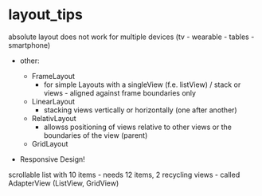 # layout_tips
absolute layout does not work for multiple devices (tv - wearable - tables - smartphone)

- other:
	- FrameLayout
		- for simple Layouts with a singleView (f.e. listView) / stack or views - aligned against frame boundaries only
	- LinearLayout
		- stacking views vertically or horizontally (one after another)
	- RelativLayout
		- allowss positioning of views relative to other views or the boundaries of the view (parent)
	- GridLayout

- Responsive Design!

scrollable list with 10 items 
	- needs 12 items, 2 recycling views 
	- called AdapterView (ListView, GridView)
